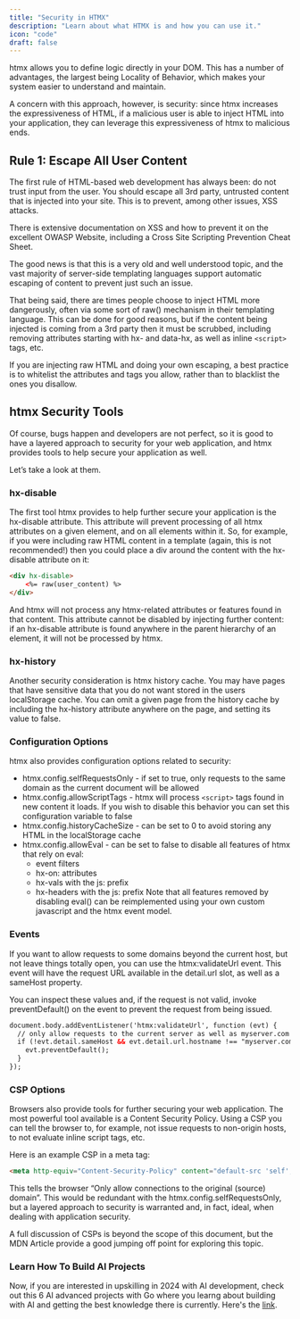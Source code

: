 ```yaml
---
title: "Security in HTMX"
description: "Learn about what HTMX is and how you can use it."
icon: "code"
draft: false
---
```


htmx allows you to define logic directly in your DOM. This has a number of advantages, the largest being Locality of Behavior, which makes your system easier to understand and maintain.

A concern with this approach, however, is security: since htmx increases the expressiveness of HTML, if a malicious user is able to inject HTML into your application, they can leverage this expressiveness of htmx to malicious ends.

## Rule 1: Escape All User Content
The first rule of HTML-based web development has always been: do not trust input from the user. You should escape all 3rd party, untrusted content that is injected into your site. This is to prevent, among other issues, XSS attacks.

There is extensive documentation on XSS and how to prevent it on the excellent OWASP Website, including a Cross Site Scripting Prevention Cheat Sheet.

The good news is that this is a very old and well understood topic, and the vast majority of server-side templating languages support automatic escaping of content to prevent just such an issue.

That being said, there are times people choose to inject HTML more dangerously, often via some sort of raw() mechanism in their templating language. This can be done for good reasons, but if the content being injected is coming from a 3rd party then it must be scrubbed, including removing attributes starting with hx- and data-hx, as well as inline `<script>` tags, etc.

If you are injecting raw HTML and doing your own escaping, a best practice is to whitelist the attributes and tags you allow, rather than to blacklist the ones you disallow.

## htmx Security Tools
Of course, bugs happen and developers are not perfect, so it is good to have a layered approach to security for your web application, and htmx provides tools to help secure your application as well.

Let’s take a look at them.

### hx-disable
The first tool htmx provides to help further secure your application is the hx-disable attribute. This attribute will prevent processing of all htmx attributes on a given element, and on all elements within it. So, for example, if you were including raw HTML content in a template (again, this is not recommended!) then you could place a div around the content with the hx-disable attribute on it:

```html
<div hx-disable>
    <%= raw(user_content) %>
</div>
```
And htmx will not process any htmx-related attributes or features found in that content. This attribute cannot be disabled by injecting further content: if an hx-disable attribute is found anywhere in the parent hierarchy of an element, it will not be processed by htmx.

### hx-history
Another security consideration is htmx history cache. You may have pages that have sensitive data that you do not want stored in the users localStorage cache. You can omit a given page from the history cache by including the hx-history attribute anywhere on the page, and setting its value to false.

### Configuration Options
htmx also provides configuration options related to security:

- htmx.config.selfRequestsOnly - if set to true, only requests to the same domain as the current document will be allowed
- htmx.config.allowScriptTags - htmx will process `<script>` tags found in new content it loads. If you wish to disable this behavior you can set this configuration variable to false
- htmx.config.historyCacheSize - can be set to 0 to avoid storing any HTML in the localStorage cache
- htmx.config.allowEval - can be set to false to disable all features of htmx that rely on eval:
    - event filters
    - hx-on: attributes
    - hx-vals with the js: prefix
    - hx-headers with the js: prefix
Note that all features removed by disabling eval() can be reimplemented using your own custom javascript and the htmx event model.

### Events
If you want to allow requests to some domains beyond the current host, but not leave things totally open, you can use the htmx:validateUrl event. This event will have the request URL available in the detail.url slot, as well as a sameHost property.

You can inspect these values and, if the request is not valid, invoke preventDefault() on the event to prevent the request from being issued.
```html
document.body.addEventListener('htmx:validateUrl', function (evt) {
  // only allow requests to the current server as well as myserver.com
  if (!evt.detail.sameHost && evt.detail.url.hostname !== "myserver.com") {
    evt.preventDefault();
  }
});
```

### CSP Options
Browsers also provide tools for further securing your web application. The most powerful tool available is a Content Security Policy. Using a CSP you can tell the browser to, for example, not issue requests to non-origin hosts, to not evaluate inline script tags, etc.

Here is an example CSP in a meta tag:

```html
<meta http-equiv="Content-Security-Policy" content="default-src 'self';">
```

This tells the browser “Only allow connections to the original (source) domain”. This would be redundant with the htmx.config.selfRequestsOnly, but a layered approach to security is warranted and, in fact, ideal, when dealing with application security.

A full discussion of CSPs is beyond the scope of this document, but the MDN Article provide a good jumping off point for exploring this topic.

### Learn How To Build AI Projects

Now, if you are interested in upskilling in 2024 with AI development, check out this 6 AI advanced projects with Go where you learng about building with AI and getting the best knowledge there is currently. Here's the [link](https://akhilsharmatech.gumroad.com/l/zgxqq).
